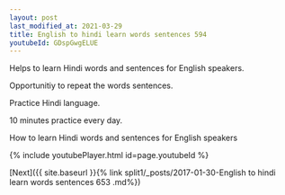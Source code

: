 ```yaml
---
layout: post
last_modified_at: 2021-03-29
title: English to hindi learn words sentences 594 
youtubeId: GDspGwgELUE
---
```

 
 
Helps to learn Hindi words and sentences for English speakers.

Opportunitiy to repeat the words sentences. 

Practice Hindi language. 
 
10 minutes practice every day. 
 
How to learn Hindi words and sentences for English speakers 
 
{% include youtubePlayer.html id=page.youtubeId %}
 
 
[Next]({{ site.baseurl }}{% link  split1/_posts/2017-01-30-English to hindi learn words sentences 653 .md%})
 
